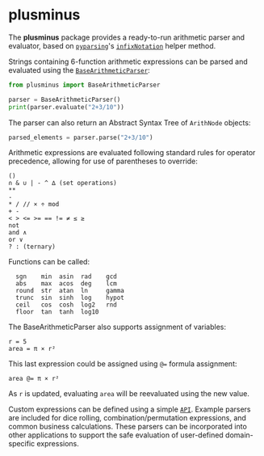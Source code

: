 # plusminus

The **plusminus** package provides a ready-to-run arithmetic parser and evaluator, 
based on [`pyparsing`](https://pyparsing-docs.readthedocs.io/en/latest/index.html)'s 
[`infixNotation`](https://pyparsing-docs.readthedocs.io/en/latest/pyparsing.html#pyparsing.infixNotation) 
helper method.

Strings containing 6-function arithmetic expressions can be parsed and evaluated using the 
[`BaseArithmeticParser`](https://github.com/pyparsing/plusminus/blob/master/doc/arithmetic_parser.md#the-core-basicarithmeticparser):

```python
from plusminus import BaseArithmeticParser

parser = BaseArithmeticParser()
print(parser.evaluate("2+3/10"))
```

The parser can also return an Abstract Syntax Tree of `ArithNode` objects:

```python
parsed_elements = parser.parse("2+3/10")
```

Arithmetic expressions are evaluated following standard rules for operator precedence, allowing for use of parentheses to override:

    ()
    ∩ & ∪ | - ^ ∆ (set operations)
    **
    -
    * / // × ÷ mod
    + -
    < > <= >= == != ≠ ≤ ≥
    not
    and ∧
    or ∨
    ? : (ternary)

Functions can be called:

      sgn    min  asin  rad    gcd
      abs    max  acos  deg    lcm
      round  str  atan  ln     gamma
      trunc  sin  sinh  log    hypot
      ceil   cos  cosh  log2   rnd
      floor  tan  tanh  log10


The BaseArithmeticParser also supports assignment of variables:

    r = 5
    area = π × r²


This last expression could be assigned using  `@=` formula assignment:

    area @= π × r²


As `r` is updated, evaluating `area` will be reevaluated using the new value.


Custom expressions can be defined using a simple
[`API`](https://github.com/pyparsing/plusminus/blob/master/doc/developer_api.md).
Example parsers are included for dice rolling, combination/permutation expressions,
and common business calculations. These parsers can be incorporated into other
applications to support the safe evaluation of user-defined domain-specific
expressions.
